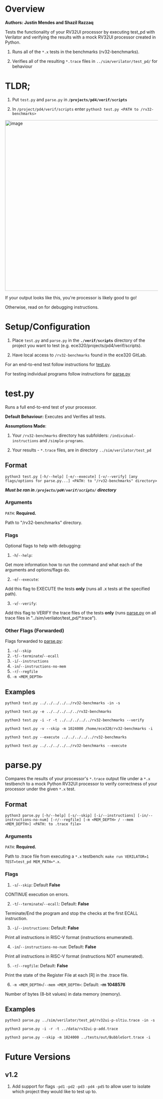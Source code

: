 # Overview

**Authors: Justin Mendes and Shazil Razzaq**

Tests the functionality of your RV32UI processor by executing test_pd with Verilator and verifying the results with a mock RV32UI processor created in Python.

1. Runs all of the `*.x` tests in the benchmarks (rv32-benchmarks).

2. Verifies all of the resulting `*.trace` files in `../sim/verilator/test_pd/` for behaviour

# TLDR;

1. Put `test.py` and `parse.py` in **`/projects/pd4/verif/scripts`**

2. In `/project/pd4/verif/scripts` enter `python3 test.py <PATH to /rv32-benchmarks>`


<img width="560" alt="image" src="https://user-images.githubusercontent.com/50083088/196791253-b04d6503-5fe4-404c-a53e-4e4c0aa3e5cf.png">

If your output looks like this, you're processor is likely good to go!

Otherwise, read on for debugging instructions.


# Setup/Configuration

1. Place `test.py` and `parse.py` in the **`./verif/scripts`** directory of the project you want to test (e.g. ece320/projects/pd4/verif/scripts).

2. Have local access to `/rv32-benchmarks` found in the ece320 GitLab.

For an end-to-end test follow instructions for [test.py](#test.py).

For testing individual programs follow instructions for [parse.py](#parse.py)


# test.py

Runs a full end-to-end test of your processor.

**Default Behaviour:** Executes and Verifies all tests.

**Assumptions Made**: 
1. Your `/rv32-benchmarks` directory has subfolders: `/individual-instructions` and `/simple-programs`.

2. Your results - `*.trace` files, are in directory `../sim/verilator/test_pd`

## Format

`python3 test.py [-h/--help] [-e/--execute] [-v/--verify] [any flags/options for parse.py...] <PATH: to "/rv32-benchmarks" directory>`

***Must be ran in `/projects/pd#/verif/scripts/` directory***

### Arguments

`PATH`: **Required.** 

Path to "/rv32-benchmarks" directory.

### Flags

Optional flags to help with debugging:

1. `-h`/`--help`: 

Get more information how to run the command and what each of the arguments and options/flags do.


2. `-e`/`--execute`:

Add this flag to EXECUTE the tests **only** (runs all .x tests at the specified path).


3. `-v`/`--verify`: 

Add this flag to VERIFY the trace files of the tests **only** (runs [parse.py](#parse.py) on all trace files in \"../sim/verilator/test_pd/*.trace\").


### Other Flags (Forwarded)

Flags forwarded to [parse.py](##format-1):

1. `-s`/`--skip`
2. `-t`/`--terminate`/`--ecall`
3. `-i`/`--instructions`
4. `-in`/`--instructions-no-mem`
5. `-r`/`--regfile`
6. `-m <MEM_DEPTH>`


## Examples

`python3 test.py ../../../../../rv32-benchmarks -in -s`

`python3 test.py -e ../../../../../rv32-benchmarks`

`python3 test.py -i -r -t ../../../../../rv32-benchmarks --verify`

`python3 test.py -v --skip -m 1024000 /home/ece320/rv32-benchmarks -i`

`python3 test.py --execute ../../../../../rv32-benchmarks`

`python3 test.py ../../../../../rv32-benchmarks --execute`



# parse.py

Compares the results of your processor's `*.trace` output file under a `*.x` testbench to a mock Python RV32UI processor to verify correctness of your processor under the given `*.x` test.

## Format

`python3 parse.py [-h/--help] [-s/--skip] [-i/--instructions] [-in/--instructions-no-num] [-r/--regfile] [-m <MEM_DEPTH> / --mem <MEM_DEPTH>] <PATH: to .trace file> `

### Arguments

`PATH`: **Required.** 

Path to .trace file from executing a `*.x` testbench: `make run VERILATOR=1 TEST=test_pd MEM_PATH=*.x`.

### Flags

1. `-s`/`--skip`: Default **False**

CONTINUE execution on errors.

2. `-t`/`--terminate`/`--ecall`: Default: **False**

Terminate/End the program and stop the checks at the first ECALL instruction.

3. `-i`/`--instructions`: Default: **False**

Print all instructions in RISC-V format (instructions enumerated).

4. `-in`/`--instructions-no-num`: Default: **False**

Print all instructions in RISC-V format (instructions NOT enumerated).

5. `-r`/`--regfile`: Default: **False**

Print the state of the Register File at each [R] in the .trace file.

6. `-m <MEM_DEPTH>`/`--mem <MEM_DEPTH>`: Default: **-m 1048576**

Number of bytes (8-bit values) in data memory (memory).


## Examples

`python3 parse.py ../sim/verilator/test_pd/rv32ui-p-sltiu.trace -in -s`

`python3 parse.py -i -r -t ../data/rv32ui-p-add.trace`

`python3 parse.py --skip -m 1024000 ../tests/out/BubbleSort.trace -i`


# Future Versions

## v1.2

1. Add support for flags `-pd1` `-pd2` `-pd3` `-pd4` `-pd5` to allow user to isolate which project they would like to test up to.
